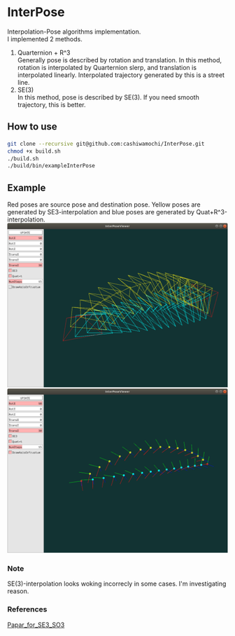 # InterPose
Interpolation-Pose algorithms implementation.  
I implemented 2 methods.   
1. Quarternion + R^3  
Generally pose is described by rotation and translation. In this method, rotation is interpolated by Quarternion slerp, and translation is interpolated linearly. Interpolated trajectory generated by this is a street line. 
2. SE(3)  
In this method, pose is described by SE(3). If you need smooth trajectory, this is better.

## How to use
```bash
git clone --recursive git@github.com:cashiwamochi/InterPose.git
chmod +x build.sh
./build.sh
./build/bin/exampleInterPose
```

## Example
Red poses are source pose and destination pose. Yellow poses are generated by SE3-interpolation and blue poses are generated by Quat+R^3-interpolation. 
![frustum-mode](./images/frustum.png)
![axis-mode](./images/axis.png)

### Note
SE(3)-interpolation looks woking incorrecly in some cases. I'm investigating reason.

### References
[Papar_for_SE3_SO3](https://gist.github.com/cashiwamochi/05df51370ccd1d14827fbbaba88e9cce)
